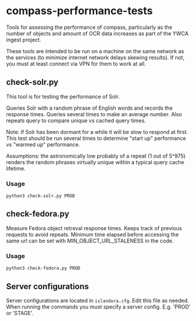 # compass-performance-tests
Tools for assessing the performance of compass, particularly as the number of objects and amount of OCR data increases as part of the YWCA ingest project.

These tools are intended to be run on a machine on the same network as the services (to minimize internet network delays skewing results). If not, you must at least connect via VPN for them to work at all.

## check-solr.py

This tool is for testing the performance of Solr.

Queries Solr with a random phrase of English words and records the response
times. Queries several times to make an average number. Also repeats query
to compare unique vs cached query times.

Note: if Solr has been dormant for a while it will be slow to respond at first.
This test should be run several times to determine "start up" performance vs
"warmed up" performance.

Assumptions: the astronomically low probably of a repeat (1 out of 5^975)
renders the random phrases virtually unique within a typical query cache lifetime.

### Usage

```
python3 check-solr.py PROD
```

## check-fedora.py

Measure Fedora object retreval response times. 
Keeps track of previous requests to avoid repeats. Minimum time elapsed before
accessing the same url can be set with MIN_OBJECT_URL_STALENESS in the code.

### Usage

```
python3 check-fedora.py PROD
```

## Server configurations
Server configurations are located in `islandora.cfg`. Edit this file as needed. When running the commands you must specify a server config. E.g. 'PROD' or 'STAGE'.
